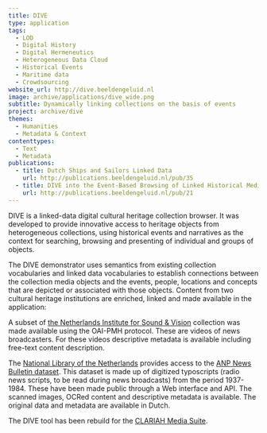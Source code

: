 ```yaml
---
title: DIVE
type: application
tags:
  - LOD
  - Digital History
  - Digital Hermeneutics
  - Heterogeneous Data Cloud
  - Historical Events
  - Maritime data
  - Crowdsourcing
website_url: http://dive.beeldengeluid.nl
image: archive/applications/dive_wide.png
subtitle: Dynamically linking collections on the basis of events
project: archive/dive
themes:
  - Humanities
  - Metadata & Context
contenttypes:
  - Text
  - Metadata
publications:
  - title: Dutch Ships and Sailors Linked Data
    url: http://publications.beeldengeluid.nl/pub/35
  - title: DIVE into the Event-Based Browsing of Linked Historical Media
    url: http://publications.beeldengeluid.nl/pub/21
---
```


DIVE is a linked-data digital cultural heritage collection browser. It was developed to provide innovative access to heritage objects from heterogeneous collections, using historical events and narratives as the context for searching, browsing and presenting of individual and groups of objects.

The DIVE demonstrator uses semantics from existing collection vocabularies and linked data vocabularies to establish connections between the collection media objects and the events, people, locations and concepts that are depicted or associated with those objects. Content from two cultural heritage institutions are enriched, linked and made available in the application:

A subset of [the Netherlands Institute for Sound & Vision](https://www.beeldengeluid.nl/) collection was made available using the OAI-PMH protocol. These are videos of news broadcasters. For these videos descriptive metadata is available including free-text content description.

The [National Library of the Netherlands](https://www.kb.nl/) provides access to the [ANP News Bulletin dataset](http://www.delpher.nl/nl/radiobulletins/). This dataset is made up of digitized typoscripts (radio news scripts, to be read during news broadcasts) from the period 1937-1984. These have been made public through a Web interface and API. The scanned images, OCRed content and descriptive metadata is available. The original data and metadata are available in Dutch.

The DIVE tool has been rebuild for the [CLARIAH Media Suite](http://mediasuite.clariah.nl/).
